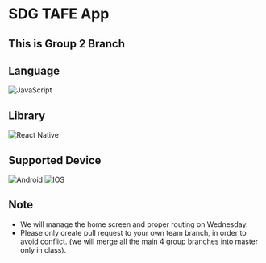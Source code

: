 # SDG TAFE App
## This is Group 2 Branch
## Language
![JavaScript](https://img.shields.io/badge/javascript-%23323330.svg?style=for-the-badge&logo=javascript&logoColor=%23F7DF1E)

## Library
![React Native](https://img.shields.io/badge/react_native-%2320232a.svg?style=for-the-badge&logo=react&logoColor=%2361DAFB)

## Supported Device
![Android](https://img.shields.io/badge/Android-3DDC84?style=for-the-badge&logo=android&logoColor=white)
![IOS](https://img.shields.io/badge/iOS-000000?style=for-the-badge&logo=ios&logoColor=white)

## Note
- We will manage the home screen and proper routing on Wednesday.
- Please only create pull request to your own team branch, in order to avoid conflict. (we will merge all the main 4 group branches into master only in class).
